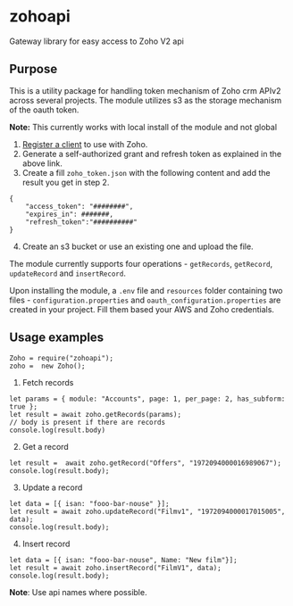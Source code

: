 # zohoapi
Gateway library for easy access to Zoho V2 api

## Purpose
This is a utility package for handling token mechanism of Zoho crm APIv2 across several projects. The module utilizes s3  as the storage mechanism of the oauth token.

**Note:** This currently works with local install of the module and not global

1. [Register a client](https://www.zoho.com/crm/developer/docs/server-side-sdks/node-js.html#Register_Zoho_Client) to use with Zoho.
2. Generate a self-authorized grant and refresh token as explained in the above link.
3. Create a fill `zoho_token.json` with the following content and add the result you get in step 2.

```
{
	"access_token": "########",
	"expires_in": #######,
	"refresh_token":"##########"
}
```
4. Create an s3 bucket or use an existing one and upload the file.

The module currently supports four operations - `getRecords`, `getRecord`, `updateRecord` and `insertRecord`.

Upon installing the module, a `.env` file and `resources` folder containing two files - `configuration.properties` and `oauth_configuration.properties` are created in your project. Fill them based your AWS and Zoho credentials.

## Usage examples

```
Zoho = require("zohoapi");
zoho =  new Zoho();
```

1. Fetch records
```
let params = { module: "Accounts", page: 1, per_page: 2, has_subform: true };
let result = await zoho.getRecords(params);
// body is present if there are records
console.log(result.body)
```

2. Get a record
```
let result =  await zoho.getRecord("Offers", "1972094000016989067");
console.log(result.body);
```

3. Update a record
```
let data = [{ isan: "fooo-bar-nouse" }];
let result = await zoho.updateRecord("Filmv1", "1972094000017015005", data);
console.log(result.body);
```

4. Insert record
```
let data = [{ isan: "fooo-bar-nouse", Name: "New film"}];
let result = await zoho.insertRecord("FilmV1", data);
console.log(result.body);
```

**Note**: Use api names where possible.